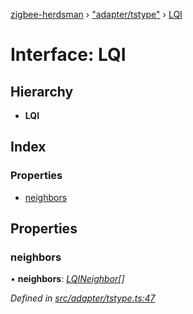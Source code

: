 [zigbee-herdsman](../README.md) › ["adapter/tstype"](../modules/_adapter_tstype_.md) › [LQI](_adapter_tstype_.lqi.md)

# Interface: LQI

## Hierarchy

* **LQI**

## Index

### Properties

* [neighbors](_adapter_tstype_.lqi.md#neighbors)

## Properties

###  neighbors

• **neighbors**: *[LQINeighbor](_adapter_tstype_.lqineighbor.md)[]*

*Defined in [src/adapter/tstype.ts:47](https://github.com/Koenkk/zigbee-herdsman/blob/master/src/src/adapter/tstype.ts#L47)*
